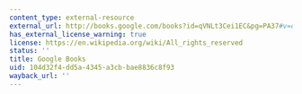 ```yaml
---
content_type: external-resource
external_url: http://books.google.com/books?id=qVNLt3Cei1EC&pg=PA37#v=onepage
has_external_license_warning: true
license: https://en.wikipedia.org/wiki/All_rights_reserved
status: ''
title: Google Books
uid: 104d32f4-dd5a-4345-a3cb-bae8836c8f93
wayback_url: ''
---
```

